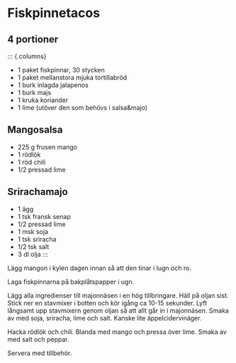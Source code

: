 # Fiskpinnetacos

## 4 portioner

::: {.columns}
-   1 paket fiskpinnar, 30 stycken
-   1 paket mellanstora mjuka tortillabröd
-   1 burk inlagda jalapenos
-   1 burk majs
-   1 kruka koriander
-   1 lime (utöver den som behövs i salsa&majo)

## Mangosalsa

-   225 g frusen mango
-   1 rödlök
-   1 röd chili
-   1/2 pressad lime

## Srirachamajo

-   1 ägg
-   1 tsk fransk senap
-   1/2 pressad lime
-   1 msk soja
-   1 tsk sriracha
-   1/2 tsk salt
-   3 dl olja
:::

Lägg mangon i kylen dagen innan så att den tinar i lugn och ro.

Laga fiskpinnarna på bakplåtspapper i ugn.

Lägg alla ingredienser till majonnäsen i en hög tillbringare. Häll på
oljan sist. Stick ner en stavmixer i botten och kör igång ca 10-15
sekunder. Lyft långsamt upp stavmixern genom oljan så att allt går in i
majonnäsen. Smaka av med soja, sriracha, lime och salt. Kanske lite
äppelcidervinäger.

Hacka rödlök och chili. Blanda med mango och pressa över lime. Smaka av
med salt och peppar.

Servera med tillbehör.
